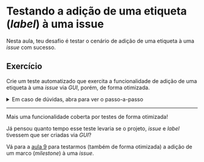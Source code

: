 # Testando a adição de uma etiqueta (_label_) à uma issue

Nesta aula, teu desafio é testar o cenário de adição de uma etiqueta à uma _issue_ com sucesso.

## Exercício

Crie um teste automatizado que exercita a funcionalidade de adição de uma etiqueta à uma _issue_ via _GUI_, porém, de forma otimizada.

<details><summary>Em caso de dúvidas, abra para ver o passo-a-passo</summary>
</br>

1. No diretório `cypress/e2e/gui/`, crie um arquivo chamado `setLabelOnIssue.cy.js` com o seguinte conteúdo:

```js
import { faker } from '@faker-js/faker'

const options = { env: { snapshotOnly: true } }

describe('Set label on issue', options, () => {
  const issue = {
    title: `issue-${faker.datatype.uuid()}`,
    description: faker.random.words(3),
    project: {
      name: `project-${faker.datatype.uuid()}`,
      description: faker.random.words(5)
    }
  }

  const label = {
    name: `label-${faker.random.word()}`,
    color: '#ffaabb'
  }

  beforeEach(() => {
    cy.api_deleteProjects()
    cy.login()
    cy.api_createIssue(issue)
      .then(response => {
        cy.api_createLabel(response.body.project_id, label)
        cy.visit(`${Cypress.env('user_name')}/${issue.project.name}/issues/${response.body.iid}`)
      })
  })

  it('successfully', () => {
    cy.gui_setLabelOnIssue(label)

    cy.get('.qa-labels-block').should('contain', label.name)
    cy.get('.qa-labels-block span')
      .should('have.attr', 'style', `background-color: ${label.color}; color: #333333;`)
  })
})

```

2. No diretório `cypress/support/`, atualize o arquivo `api_commands.js` conforme abaixo:

```js
const accessToken = `Bearer ${Cypress.env('gitlab_access_token')}`

Cypress.Commands.add('api_createProject', project => {
  ...
})

Cypress.Commands.add('api_getAllProjects', () => {
  ...
})

Cypress.Commands.add('api_deleteProjects', () => {
  ...
})

Cypress.Commands.add('api_createIssue', issue => {
  ...
})

Cypress.Commands.add('api_createLabel', (projectId, label) => {
  cy.request({
    method: 'POST',
    url: `/api/v4/projects/${projectId}/labels`,
    body: {
      name: label.name,
      color: label.color
    },
    headers: { Authorization: accessToken },
  })
})

```

3. No diretório `cypress/support/`, atualize o arquivo `gui_commands.js` conforme abaixo:

```js
/// <reference types="Cypress" />

Cypress.Commands.add('login', () => {
  ...
})

Cypress.Commands.add('logout', () => {
  ...
})

Cypress.Commands.add('gui_createProject', project => {
  ...
})

Cypress.Commands.add('gui_createIssue', issue => {
  ...
})

Cypress.Commands.add('gui_setLabelOnIssue', label => {
  cy.get('.qa-edit-link-labels').click()
  cy.contains(label.name).click()
  cy.get('body').click()
})

```

4. Por fim, no terminal de linha de comando, na raiz do projeto, execute o comando `npx cypress run --spec cypress/e2e/gui/setLabelOnIssue.cy.js` para executar o novo teste em modo _headless_.

Ao final da execução, você deve possuir um resultado como o seguinte:

```
(Run Finished)


       Spec                                              Tests  Passing  Failing  Pending  Skipped
  ┌────────────────────────────────────────────────────────────────────────────────────────────────┐
  │ ✔  setLabelOnIssue.cy.js                    00:05        1        1        -        -        - │
  └────────────────────────────────────────────────────────────────────────────────────────────────┘
    ✔  All specs passed!                        00:05        1        1        -        -        -

```

</details>

___

Mais uma funcionalidade coberta por testes de forma otimizada!

Já pensou quanto tempo esse teste levaria se o projeto, _issue_ e _label_ tivessem que ser criadas via _GUI_?

Vá para a [aula 9](./9.md) para testarmos (também de forma otimizada) a adição de um marco (_milestone_) à uma _issue_.
